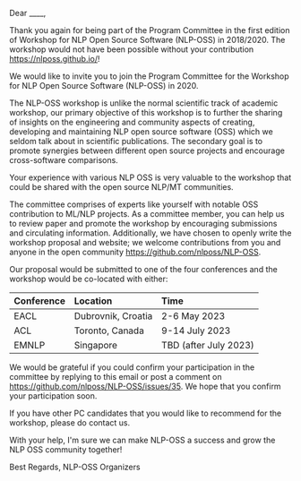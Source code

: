 Dear ____,

Thank you again for being part of the Program Committee in the first edition of Workshop for NLP Open Source Software (NLP-OSS) in 2018/2020. The workshop would not have been possible without your contribution https://nlposs.github.io/!

We would like to invite you to join the Program Committee for the Workshop for NLP Open Source Software (NLP-OSS) in 2020.

The NLP-OSS workshop is unlike the normal scientific track of academic workshop, our primary objective of this workshop is to further the sharing of insights on the engineering and community aspects of creating, developing and maintaining NLP open source software (OSS) which we seldom talk about in scientific publications. The secondary goal is to promote synergies between different open source projects and encourage cross-software comparisons.

Your experience with various NLP OSS is very valuable to the workshop that could be shared with the open source NLP/MT communities.

The committee comprises of experts like yourself with notable OSS contribution to ML/NLP projects. As a committee member, you can help us to review paper and promote the workshop by encouraging submissions and circulating information. Additionally, we have chosen to openly write the workshop proposal and website; we welcome contributions from you and anyone in the open community https://github.com/nlposs/NLP-OSS. 

Our proposal would be submitted to one of the four conferences and the workshop would be co-located with either:

| Conference    | Location |    Time | 
|:-|:-|:-|
| EACL   | Dubrovnik, Croatia | 2-6 May 2023 |
| ACL   | Toronto, Canada  | 9-14 July 2023 |
| EMNLP | Singapore | TBD (after July 2023) |

We would be grateful if you could confirm your participation in the committee by replying to this email or post a comment on https://github.com/nlposs/NLP-OSS/issues/35. We hope that you confirm your participation soon.

If you have other PC candidates that you would like to recommend for the workshop, please do contact us. 

With your help, I'm sure we can make NLP-OSS a success and grow the NLP OSS community together!

Best Regards,
NLP-OSS Organizers
